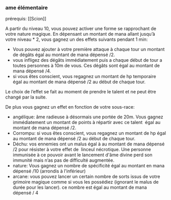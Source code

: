 ### ame élémentaire

prérequis: [[Scion]]

A partir du niveau 10, vous pouvez activer une forme se rapprochant de votre nature magique. En dépensant un montant de mana allant jusqu’à votre niveau * 2, vous gagnez un des effets suivants pendant 1 min:

-   Vous pouvez ajouter à votre première attaque à chaque tour un montant de dégâts égal au montant de mana dépensé /2.
-   vous infligez des dégâts immédiatement puis a chaque début de tour a toutes personnes à 10m de vous. Ces dégâts sont égal au montant de mana dépensé /4. 
-   si vous êtes conscient, vous regagnez un montant de hp temporaire égal au montant de mana dépensé /2 au début de chaque tour.

Le choix de l’effet se fait au moment de prendre le talent et ne peut être changé par la suite.

De plus vous gagnez un effet en fonction de votre sous-race:

-   angélique: âme radieuse à désormais une portée de 20m. Vous gagnez immédiatement un montant de points à répartir avec ce talent  égal au montant de mana dépensé /2.
-   Corrompu: si vous êtes conscient, vous regagnez un montant de hp égal au montant de mana dépensé /2 au début de chaque tour.
-   Déchu: vos ennemies ont un malus égal à au montant de mana dépensé /2 pour résister à votre effet de  linceul nécrotique. Une personne immunisée à ce pouvoir avant le lancement d'âme divine perd son immunité mais n’as pas de difficulté augmentée.
-   nature: Vous gagnez un nombre de spécificité égal au montant en mana dépensé /10 (arrondis à l'inférieur)
-   arcane: vous pouvez lancer un certain nombre de sorts issus de votre grimoire magique comme si vous les possédiez (ignorant le malus de durée pour les lancer). ce nombre est égal au montant de mana dépensé / 4